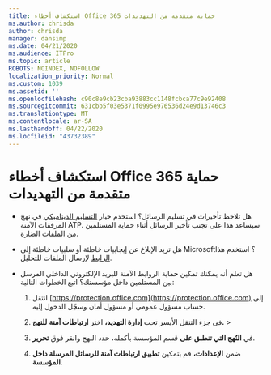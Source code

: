 ```yaml
---
title: استكشاف أخطاء Office 365 حماية متقدمة من التهديدات
ms.author: chrisda
author: chrisda
manager: dansimp
ms.date: 04/21/2020
ms.audience: ITPro
ms.topic: article
ROBOTS: NOINDEX, NOFOLLOW
localization_priority: Normal
ms.custom: 1039
ms.assetid: ''
ms.openlocfilehash: c90c8e9cb23cba93883cc1148fcbca77c9e92408
ms.sourcegitcommit: 631cbb5f03e5371f0995e976536d24e9d13746c3
ms.translationtype: MT
ms.contentlocale: ar-SA
ms.lasthandoff: 04/22/2020
ms.locfileid: "43732389"
---
```

# <a name="troubleshooting-office-365-advanced-threat-protection"></a>استكشاف أخطاء Office 365 حماية متقدمة من التهديدات

- هل تلاحظ تأخيرات في تسليم الرسائل؟ استخدم خيار [التسليم الديناميكي](https://docs.microsoft.com/office365/securitycompliance/dynamic-delivery-and-previewing) في نهج المرفقات الآمنة ATP. سيساعد هذا على تجنب تأخير الرسائل أثناء حماية المستلمين من الملفات الضارة.

- هل تريد الإبلاغ عن إيجابيات خاطئة أو سلبيات خاطئة إلى Microsoft؟ استخدم هذا [الرابط](https://www.microsoft.com/wdsi/filesubmission/) لإرسال الملفات للتحليل.

- هل تعلم أنه يمكنك تمكين حماية الروابط الآمنة للبريد الإلكتروني الداخلي المرسل بين المستلمين داخل مؤسستك؟ اتبع الخطوات التالية:

  1. انتقل [https://protection.office.com](https://protection.office.com) إلى حساب مسؤول عمومي أو مسؤول أمان وسجّل الدخول إليه.

  2. في جزء التنقل الأيسر تحت **إدارة التهديد،** اختر **ارتباطات آمنة** **للنهج.** \>

  3. في **النُهج التي تنطبق على** قسم المؤسسة بأكمله، حدد النهج وانقر فوق **تحرير**.

  4. ضمن **الإعدادات،** قم بتمكين **تطبيق ارتباطات آمنة للرسائل المرسلة داخل المؤسسة**.
